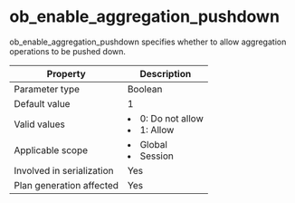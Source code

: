 ob_enable_aggregation_pushdown
===================================================
<!-- # docslug#/oceanbase-database/oceanbase-database/V4.0.0/ob_enable_aggregation_pushdown-1-2-3 -->
ob_enable_aggregation_pushdown specifies whether to allow aggregation operations to be pushed down.


| **Property** | **Description** |
|----------|------------------------------------------------------------------------------------------------------------|
| Parameter type | Boolean |
| Default value | 1 |
| Valid values | <li> 0: Do not allow   <li> 1: Allow |
| Applicable scope | <li> Global   <li> Session |
| Involved in serialization | Yes |
| Plan generation affected | Yes |


